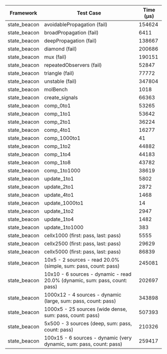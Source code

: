 | Framework | Test Case | Time (μs) |
| --- | --- | --- |
| state_beacon | avoidablePropagation (fail) | 154624 |
| state_beacon | broadPropagation (fail) | 6411 |
| state_beacon | deepPropagation (fail) | 138667 |
| state_beacon | diamond (fail) | 200686 |
| state_beacon | mux (fail) | 190151 |
| state_beacon | repeatedObservers (fail) | 52847 |
| state_beacon | triangle (fail) | 77772 |
| state_beacon | unstable (fail) | 347804 |
| state_beacon | molBench | 1018 |
| state_beacon | create_signals | 66363 |
| state_beacon | comp_0to1 | 53265 |
| state_beacon | comp_1to1 | 53642 |
| state_beacon | comp_2to1 | 36224 |
| state_beacon | comp_4to1 | 16277 |
| state_beacon | comp_1000to1 | 41 |
| state_beacon | comp_1to2 | 44882 |
| state_beacon | comp_1to4 | 44183 |
| state_beacon | comp_1to8 | 43782 |
| state_beacon | comp_1to1000 | 38619 |
| state_beacon | update_1to1 | 5802 |
| state_beacon | update_2to1 | 2872 |
| state_beacon | update_4to1 | 1468 |
| state_beacon | update_1000to1 | 14 |
| state_beacon | update_1to2 | 2947 |
| state_beacon | update_1to4 | 1482 |
| state_beacon | update_1to1000 | 383 |
| state_beacon | cellx1000 (first: pass, last: pass) | 5555 |
| state_beacon | cellx2500 (first: pass, last: pass) | 29629 |
| state_beacon | cellx5000 (first: pass, last: pass) | 86839 |
| state_beacon | 10x5 - 2 sources - read 20.0% (simple, sum: pass, count: pass) | 245081 |
| state_beacon | 10x10 - 6 sources - dynamic - read 20.0% (dynamic, sum: pass, count: pass) | 202697 |
| state_beacon | 1000x12 - 4 sources - dynamic (large, sum: pass, count: pass) | 343898 |
| state_beacon | 1000x5 - 25 sources (wide dense, sum: pass, count: pass) | 507393 |
| state_beacon | 5x500 - 3 sources (deep, sum: pass, count: pass) | 210326 |
| state_beacon | 100x15 - 6 sources - dynamic (very dynamic, sum: pass, count: pass) | 259417 |
